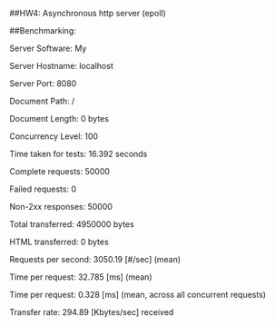 ##HW4: Asynchronous http server (epoll)

##Benchmarking:

Server Software:        My

Server Hostname:        localhost

Server Port:            8080

Document Path:          /

Document Length:        0 bytes

Concurrency Level:      100

Time taken for tests:   16.392 seconds

Complete requests:      50000

Failed requests:        0

Non-2xx responses:      50000

Total transferred:      4950000 bytes

HTML transferred:       0 bytes

Requests per second:    3050.19 [#/sec] (mean)

Time per request:       32.785 [ms] (mean)

Time per request:       0.328 [ms] (mean, across all concurrent requests)

Transfer rate:          294.89 [Kbytes/sec] received

